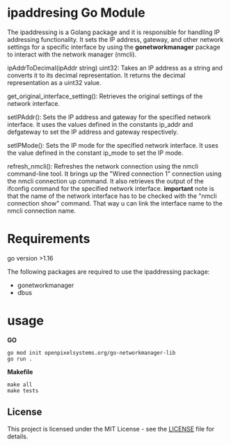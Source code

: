 # ipaddresing Go Module

The ipaddressing is a Golang package and it is responsible for handling IP addressing functionality.
It sets the IP address, gateway, and other network settings for a specific interface by using the **gonetworkmanager** package to interact with the network manager (nmcli). 

ipAddrToDecimal(ipAddr string) uint32: Takes an IP address as a string and converts it to its decimal representation. It returns the decimal representation as a uint32 value.

get_original_interface_setting(): Retrieves the original settings of the network interface.

setIPAddr(): Sets the IP address and gateway for the specified network interface. It uses the values defined in the constants ip_addr and defgateway to set the IP address and gateway respectively. 

setIPMode(): Sets the IP mode for the specified network interface. It uses the value defined in the constant ip_mode to set the IP mode. 

refresh_nmcli(): Refreshes the network connection using the nmcli command-line tool. It brings up the "Wired connection 1" connection using the nmcli connection up command. It also retrieves the output of the ifconfig command for the specified network interface. 
**important** note is that the name of the network interface has to be checked with the "nmcli connection show" command. That way u can link the interface name to the nmcli connection name.

# Requirements

go version >1.16

The following packages are required to use the ipaddressing package:
- gonetworkmanager
- dbus

# usage
**GO**
```
go mod init openpixelsystems.org/go-networkmanager-lib
go run .
```

**Makefile**
```
make all
make tests
```


## License

This project is licensed under the MIT License - see the [LICENSE](LICENSE) file for details.
